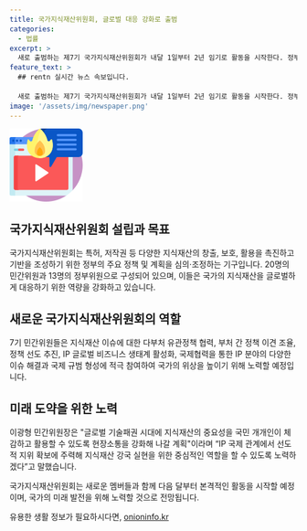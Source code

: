 ```yaml
---
title: 국가지식재산위원회, 글로벌 대응 강화로 출범
categories:
  - 법률
excerpt: >
  새로 출범하는 제7기 국가지식재산위원회가 내달 1일부터 2년 임기로 활동을 시작한다. 정부는 대통령 소속의 이를 총괄하는 위원회로, 13명의 정부위원과 19명의 민간위원으로 구성되었다. 이를 통해 지식재산의 창출, 보호, 활용을 촉진하고 정부의 주요 정책을 심의하며 국가적 지식재산의 글로벌 대응 역량을 강화할 예정이다. 또한, 지식재산 이슈에 대한 정책 협력과 국제 협력을 통해 국가의 위상을 높이는 등 다양한 활동을 펼칠 예정이다.
feature_text: >
  ## rentn 실시간 뉴스 속보입니다.

  새로 출범하는 제7기 국가지식재산위원회가 내달 1일부터 2년 임기로 활동을 시작한다. 정부는 대통령 소속의 이를 총괄하는 위원회로, 13명의 정부위원과 19명의 민간위원으로 구성되었다. 이를 통해 지식재산의 창출, 보호, 활용을 촉진하고 정부의 주요 정책을 심의하며 국가적 지식재산의 글로벌 대응 역량을 강화할 예정이다. 또한, 지식재산 이슈에 대한 정책 협력과 국제 협력을 통해 국가의 위상을 높이는 등 다양한 활동을 펼칠 예정이다.
image: '/assets/img/newspaper.png'
---
```


<p><img src="/assets/img/news.png" alt="rentncar 속보" /></p>

<h2 data-ke-size="size26">국가지식재산위원회 설립과 목표</h2>

<p>국가지식재산위원회는 특허, 저작권 등 다양한 지식재산의 창출, 보호, 활용을 촉진하고 기반을 조성하기 위한 정부의 주요 정책 및 계획을 심의·조정하는 기구입니다. 20명의 민간위원과 13명의 정부위원으로 구성되어 있으며, 이들은 국가의 지식재산을 글로벌하게 대응하기 위한 역량을 강화하고 있습니다.</p>

<h2 data-ke-size="size26">새로운 국가지식재산위원회의 역할</h2>

<p>7기 민간위원들은 지식재산 이슈에 대한 다부처 유관정책 협력, 부처 간 정책 이견 조율, 정책 선도 추진, IP 글로벌 비즈니스 생태계 활성화, 국제협력을 통한 IP 분야의 다양한 이슈 해결과 국제 규범 형성에 적극 참여하여 국가의 위상을 높이기 위해 노력할 예정입니다.</p>

<h2 data-ke-size="size26">미래 도약을 위한 노력</h2>

<p>이광형 민간위원장은 "글로벌 기술패권 시대에 지식재산의 중요성을 국민 개개인이 체감하고 활용할 수 있도록 현장소통을 강화해 나갈 계획"이라며 “IP 국제 관계에서 선도적 지위 확보에 주력해 지식재산 강국 실현을 위한 중심적인 역할을 할 수 있도록 노력하겠다”고 말했습니다.</p>

<p>국가지식재산위원회는 새로운 멤버들과 함께 다음 달부터 본격적인 활동을 시작할 예정이며, 국가의 미래 발전을 위해 노력할 것으로 전망됩니다.</p>
유용한 생활 정보가 필요하시다면, <a href="https://onioninfo.kr" rel="dofollow">onioninfo.kr</a>


